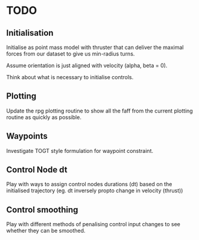 # TODO

## Initialisation

Initialise as point mass model with thruster that can deliver the maximal forces from our dataset to give us min-radius turns.

Assume orientation is just aligned with velocity (alpha, beta = 0).

Think about what is necessary to initialise controls.

## Plotting

Update the rpg plotting routine to show all the faff from the current plotting routine as quickly as possible.

## Waypoints

Investigate TOGT style formulation for waypoint constraint.

## Control Node dt

Play with ways to assign control nodes durations (dt) based on the initialised trajectory (eg. dt inversely propto change in velocity (thrust))

## Control smoothing

Play with different methods of penalising control input changes to see whether they can be smoothed.
